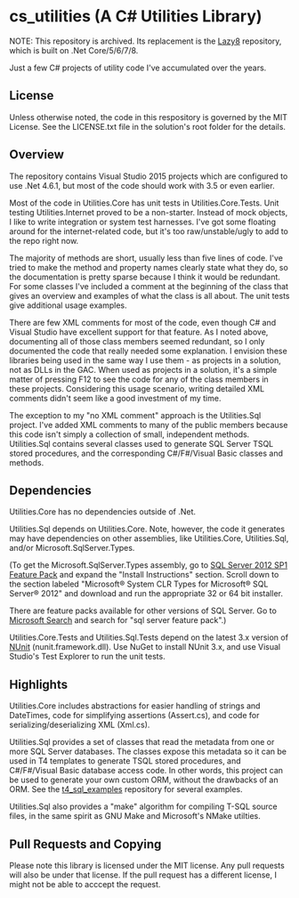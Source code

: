cs_utilities (A C# Utilities Library)
=====================================

NOTE: This repository is archived.  Its replacement is the [Lazy8](https://github.com/ctimmons/Lazy8) repository, which is built on .Net Core/5/6/7/8.

Just a few C# projects of utility code I've accumulated over the years.

License
-------

Unless otherwise noted, the code in this respository is governed by the MIT License.  See the LICENSE.txt file in the solution's root folder for the details.

Overview
--------

The repository contains Visual Studio 2015 projects which are configured to use .Net 4.6.1, but most of the code should work with 3.5 or even earlier.

Most of the code in Utilities.Core has unit tests in Utilities.Core.Tests.  Unit testing Utilities.Internet proved to be a non-starter.  Instead of mock objects, I like to write integration or system test harnesses.  I've got some floating around for the internet-related code, but it's too raw/unstable/ugly to add to the repo right now.

The majority of methods are short, usually less than five lines of code.  I've tried to make the method and property names clearly state what they do, so the documentation is pretty sparse because I think it would be redundant.  For some classes I've included a comment at the beginning of the class that gives an overview and examples of what the class is all about.  The unit tests give additional usage examples.

There are few XML comments for most of the code, even though C# and Visual Studio have excellent support for that feature.  As I noted above, documenting all of those class members seemed redundant, so I only documented the code that really needed some explanation.  I envision these libraries being used in the same way I use them - as projects in a solution, not as DLLs in the GAC.  When used as projects in a solution, it's a simple matter of pressing F12 to see the code for any of the class members in these projects.  Considering this usage scenario, writing detailed XML comments didn't seem like a good investment of my time.

The exception to my "no XML comment" approach is the Utilities.Sql project.  I've added XML comments to many of the public members because this code isn't simply a collection of small, independent methods.  Utilities.Sql contains several classes used to generate SQL Server TSQL stored procedures, and the corresponding C#/F#/Visual Basic classes and methods.

Dependencies
------------

Utilities.Core has no dependencies outside of .Net.

Utilities.Sql depends on Utilities.Core.  Note, however, the code it generates may have dependencies on other assemblies, like Utilities.Core, Utilities.Sql, and/or Microsoft.SqlServer.Types.

(To get the Microsoft.SqlServer.Types assembly, go to [SQL Server 2012 SP1 Feature Pack](http://www.microsoft.com/en-us/download/details.aspx?id=35580) and expand the "Install Instructions" section.  Scroll down to the section labeled "Microsoft® System CLR Types for Microsoft® SQL Server® 2012" and download and run the appropriate 32 or 64 bit installer.

There are feature packs available for other versions of SQL Server.  Go to [Microsoft Search](http://search.microsoft.com/) and search for "sql server feature pack".)

Utilities.Core.Tests and Utilities.Sql.Tests depend on the latest 3.x version of [NUnit](http://www.nunit.org/) (nunit.framework.dll).  Use NuGet to install NUnit 3.x, and use Visual Studio's Test Explorer to run the unit tests.

Highlights
----------

Utilities.Core includes abstractions for easier handling of strings and DateTimes, code for simplifying assertions (Assert.cs), and code for serializing/deserializing XML (Xml.cs).

Utilities.Sql provides a set of classes that read the metadata from one or more SQL Server databases.  The classes expose this metadata so it can be used in T4 templates to generate TSQL stored procedures, and C#/F#/Visual Basic database access code.  In other words, this project can be used to generate your own custom ORM, without the drawbacks of an ORM.  See the [t4_sql_examples](https://github.com/ctimmons/t4_sql_examples) repository for several examples.

Utilities.Sql also provides a "make" algorithm for compiling T-SQL source files, in the same spirit as GNU Make and Microsoft's NMake utilties.

Pull Requests and Copying
-------------------------

Please note this library is licensed under the MIT license.  Any pull requests will also be under that license.  If the pull request has a different license, I might not be able to acccept the request.

